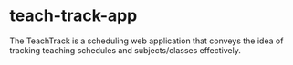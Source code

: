 # teach-track-app
The TeachTrack is a scheduling web application that conveys the idea of tracking teaching schedules and subjects/classes effectively.
